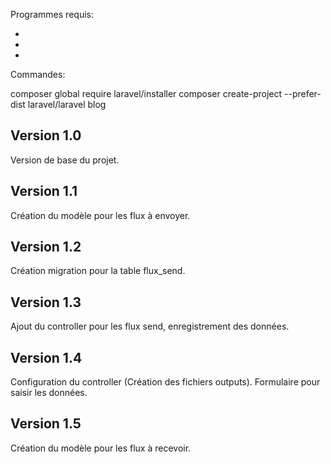 Programmes requis:

-
-
-

Commandes:

composer global require laravel/installer
composer create-project --prefer-dist laravel/laravel blog

## Version 1.0

Version de base du projet.

## Version 1.1

Création du modèle pour les flux à envoyer.

## Version 1.2

Création migration pour la table flux_send.

## Version 1.3

Ajout du controller pour les flux send, enregistrement des données.

## Version 1.4

Configuration du controller (Création des fichiers outputs). Formulaire pour saisir les données.

## Version 1.5

Création du modèle pour les flux à recevoir.
